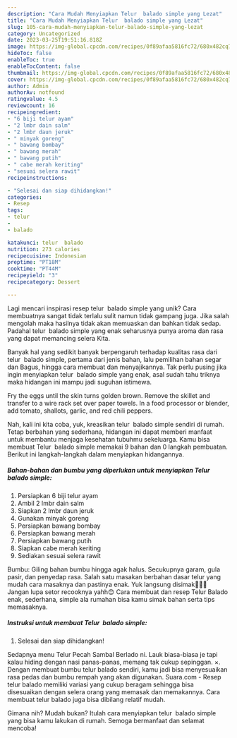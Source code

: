 ```yaml
---
description: "Cara Mudah Menyiapkan Telur  balado simple yang Lezat"
title: "Cara Mudah Menyiapkan Telur  balado simple yang Lezat"
slug: 105-cara-mudah-menyiapkan-telur-balado-simple-yang-lezat
category: Uncategorized
date: 2023-03-25T19:51:16.818Z
image: https://img-global.cpcdn.com/recipes/0f89afaa5816fc72/680x482cq70/telur-balado-simple-foto-resep-utama.jpg
hideToc: false
enableToc: true
enableTocContent: false
thumbnail: https://img-global.cpcdn.com/recipes/0f89afaa5816fc72/680x482cq70/telur-balado-simple-foto-resep-utama.jpg
cover: https://img-global.cpcdn.com/recipes/0f89afaa5816fc72/680x482cq70/telur-balado-simple-foto-resep-utama.jpg
author: Admin
authorAv: notfound
ratingvalue: 4.5
reviewcount: 16
recipeingredient:
- "6 biji telur ayam"
- "2 lmbr dain salm"
- "2 lmbr daun jeruk"
- " minyak goreng"
- " bawang bombay"
- " bawang merah"
- " bawang putih"
- " cabe merah keriting"
- "sesuai selera rawit"
recipeinstructions:

- "Selesai dan siap dihidangkan!"
categories:
- Resep
tags:
- telur
- 
- balado

katakunci: telur  balado 
nutrition: 273 calories
recipecuisine: Indonesian
preptime: "PT18M"
cooktime: "PT44M"
recipeyield: "3"
recipecategory: Dessert

---
```





Lagi mencari inspirasi resep telur  balado simple yang unik? Cara membuatnya sangat tidak terlalu sulit namun tidak gampang juga. Jika salah mengolah maka hasilnya tidak akan memuaskan dan bahkan tidak sedap. Padahal telur  balado simple yang enak seharusnya punya aroma dan rasa yang dapat memancing selera Kita.





Banyak hal yang sedikit banyak berpengaruh terhadap kualitas rasa dari telur  balado simple, pertama dari jenis bahan, lalu pemilihan bahan segar dan Bagus, hingga cara membuat dan menyajikannya. Tak perlu pusing jika ingin menyiapkan telur  balado simple yang enak,      asal sudah tahu triknya maka hidangan ini mampu jadi suguhan istimewa.














Fry the eggs until the skin turns golden brown. Remove the skillet and transfer to a wire rack set over paper towels. In a food processor or blender, add tomato, shallots, garlic, and red chili peppers.






Nah, kali ini kita coba, yuk, kreasikan telur  balado simple sendiri di rumah. Tetap berbahan yang sederhana, hidangan ini dapat memberi manfaat untuk membantu menjaga kesehatan tubuhmu sekeluarga. Kamu bisa membuat Telur  balado simple memakai 9 bahan dan 0 langkah pembuatan. Berikut ini langkah-langkah dalam menyiapkan hidangannya.

<!--inarticleads1-->

##### Bahan-bahan dan bumbu yang diperlukan untuk menyiapkan Telur  balado simple:

1. Persiapkan 6 biji telur ayam
1. Ambil 2 lmbr dain salm
1. Siapkan 2 lmbr daun jeruk
1. Gunakan  minyak goreng
1. Persiapkan  bawang bombay
1. Persiapkan  bawang merah
1. Persiapkan  bawang putih
1. Siapkan  cabe merah keriting
1. Sediakan sesuai selera rawit


Bumbu: Giling bahan bumbu hingga agak halus. Secukupnya garam, gula pasir, dan penyedap rasa. Salah satu masakan berbahan dasar telur yang mudah cara masaknya dan pastinya enak. Yuk langsung disimak🙆🏻‍♀️ Jangan lupa setor recooknya yahh😊 Cara membuat dan resep Telur Balado enak, sederhana, simple ala rumahan bisa kamu simak bahan serta tips memasaknya. 

<!--inarticleads2-->

##### Instruksi untuk membuat Telur  balado simple:


1. Selesai dan siap dihidangkan!

Sedapnya menu Telur Pecah Sambal Berlado ni. Lauk biasa-biasa je tapi kalau hiding dengan nasi panas-panas, memang tak cukup sepinggan. ×. Dengan membuat bumbu telur balado sendiri, kamu jadi bisa menyesuaikan rasa pedas dan bumbu rempah yang akan digunakan. Suara.com - Resep telur balado memiliki variasi yang cukup beragam sehingga bisa disesuaikan dengan selera orang yang memasak dan memakannya. Cara membuat telur balado juga bisa dibilang relatif mudah. 

Gimana nih? Mudah bukan? Itulah cara menyiapkan telur  balado simple yang bisa kamu lakukan di rumah. Semoga bermanfaat dan selamat mencoba!
